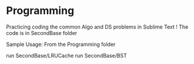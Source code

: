 # Programming
Practicing coding the common Algo and DS problems in Sublime Text ! 
The code is in SecondBase folder

Sample Usage: 
From the Programming folder

run SecondBase/LRUCache
run SecondBase/BST






